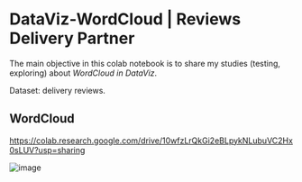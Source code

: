 # DataViz-WordCloud | Reviews Delivery Partner

The main objective in this colab notebook is to share my studies (testing, exploring) about _WordCloud in DataViz_.

Dataset: delivery reviews.

## WordCloud

https://colab.research.google.com/drive/10wfzLrQkGi2eBLpykNLubuVC2Hx0sLUV?usp=sharing


![image](https://user-images.githubusercontent.com/51026420/123515425-b5836a80-d66d-11eb-8c1f-cb68790e1740.png)

